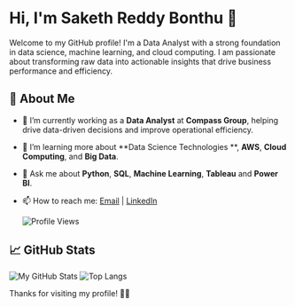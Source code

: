 # Hi, I'm Saketh Reddy Bonthu 👋

Welcome to my GitHub profile! I'm a Data Analyst with a strong foundation in data science, machine learning, and cloud computing. I am passionate about transforming raw data into actionable insights that drive business performance and efficiency.

## 🚀 About Me
- 🔭 I’m currently working as a **Data Analyst** at **Compass Group**, helping drive data-driven decisions and improve operational efficiency.
- 🌱 I’m learning more about **Data Science Technologies **, **AWS**, **Cloud Computing**, and **Big Data**.
- 💬 Ask me about **Python**, **SQL**, **Machine Learning**, **Tableau** and **Power BI**.
- 📫 How to reach me: [Email](mailto:bsssakethreddy@gmail.com) | [LinkedIn](https://www.linkedin.com/in/sakethreddybonthu)
    
  ![Profile Views](https://komarev.com/ghpvc/?username=bssakethreddy)


## 📈 GitHub Stats

![My GitHub Stats](https://github-readme-stats.vercel.app/api?username=bssakethreddy&show_icons=true&hide_title=true&count_private=true&hide=prs)
![Top Langs](https://github-readme-stats.vercel.app/api/top-langs/?username=bssakethreddy&layout=compact)


Thanks for visiting my profile! 👨‍💻
